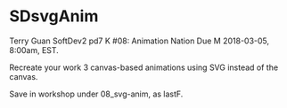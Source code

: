 # SDsvgAnim
Terry Guan
SoftDev2 pd7
K #08: Animation Nation
Due M 2018-03-05, 8:00am, EST.


Recreate your work 3 canvas-based animations using SVG instead of the canvas.


Save in workshop under 08_svg-anim, as lastF.
